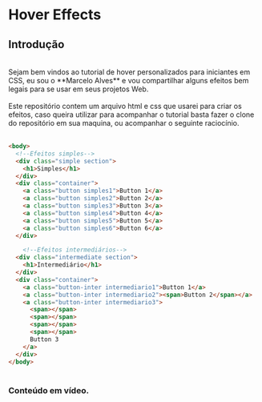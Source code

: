 # Hover Effects

## Introdução
<br>
Sejam bem vindos ao tutorial de hover personalizados para iniciantes em CSS, eu sou o **Marcelo Alves** e vou compartilhar alguns efeitos bem legais para se usar em seus projetos Web.
<br>
<br>
Este repositório contem um arquivo html e css que usarei para criar os efeitos, caso queira utilizar para acompanhar o tutorial basta fazer o clone do repositório em sua maquina, ou acompanhar o seguinte raciocínio.
<br>
<br>

```html
<body>
  <!--Efeitos simples-->  
  <div class="simple section">
    <h1>Simples</h1>
  </div>
  <div class="container">
    <a class="button simples1">Button 1</a>
    <a class="button simples2">Button 2</a>
    <a class="button simples3">Button 3</a>
    <a class="button simples4">Button 4</a>
    <a class="button simples5">Button 5</a>
    <a class="button simples6">Button 6</a>
  </div>

    <!--Efeitos intermediários-->  
  <div class="intermediate section">
    <h1>Intermediário</h1>
  </div>
  <div class="container">
    <a class="button-inter intermediario1">Button 1</a>
    <a class="button-inter intermediario2"><span>Button 2</span></a>
    <a class="button-inter intermediario3">
      <span></span>
      <span></span>
      <span></span>
      <span></span>
      Button 3
    </a>
  </div>
</body>
  ```
#

### Conteúdo em vídeo.




